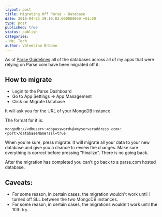 ```yaml
---
layout: post
title: Migrating Off Parse - Database
date: 2016-04-23 19:19:03.000000000 +01:00
type: post
published: true
status: publish
categories:
- Me, Tech
author: Valentino Urbano 
---
```


As of [Parse Guidelines][0] all of the databases across all of my apps that were relying on Parse.com have been migrated off it. 

## How to migrate

- Login to the Parse Dashboard
- Go to App Settings -> App Management
- Click on Migrate Database

It will ask you for the URL of your MongoDB instance.

The format for it is:
```
mongodb://<dbuser>:<dbpassword>@<myserveraddress.com>:<port>/databaseName?ssl=true
```

When you're sure, press migrate. It will migrate all your data to your new database and give you a chance to review the changes. Make sure everything is correct before pressing "Finalize". There is no going back.

After the migration has completed you can't go back to a parse.com hosted database.

## Caveats:

- For some reason, in certain cases, the migration wouldn't work until I turned off SLL between the two MongoDB instances.
- For some reason, in certain cases, the migrations wouldn't work until the 10th try.


[0]: https://github.com/ParsePlatform/parse-server/wiki/Migrating-an-Existing-Parse-App